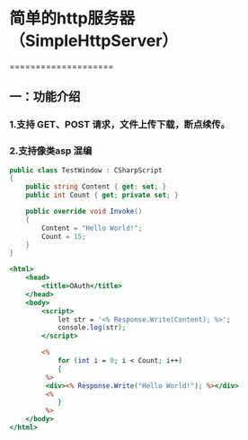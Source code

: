# 简单的http服务器（SimpleHttpServer）
====================

## 一：功能介绍

### 1.支持 GET、POST 请求，文件上传下载，断点续传。
### 2.支持像类asp 混编
```C#
public class TestWindow : CSharpScript
{
	public string Content { get; set; }
	public int Count { get; private set; }

	public override void Invoke()
	{
		Content = "Hello World!";
		Count = 15;
	}
}
```
```ASP
<html>
	<head>
		<title>OAuth</title>
	</head>
	<body>
        <script>
            let str = '<% Response.Write(Content); %>';
            console.log(str);
        </script>

        <%
            for (int i = 0; i < Count; i++)
            {
         %>
         <div><% Response.Write("Hello World!"); %></div>
         <%
            }
         %>
	</body>
</html>
```